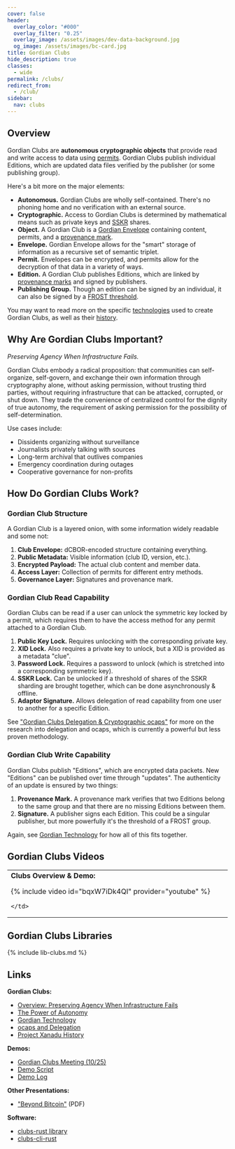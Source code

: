 ```yaml
---
cover: false
header:
  overlay_color: "#000"
  overlay_filter: "0.25"
  overlay_image: /assets/images/dev-data-background.jpg
  og_image: /assets/images/bc-card.jpg
title: Gordian Clubs
hide_description: true
classes:
  - wide
permalink: /clubs/
redirect_from:
  - /club/
sidebar:
  nav: clubs
---
```


## Overview

Gordian Clubs are **autonomous cryptographic objects** that provide read and write access to data using [permits](/envelope/features/#encryption-support).  Gordian Clubs publish individual Editions, which are updated data files verified by the publisher (or some publishing group).

Here's a bit more on the major elements:

* **Autonomous.** Gordian Clubs are wholly self-contained. There's no phoning home and no verification with an external source.
* **Cryptographic.** Access to Gordian Clubs is determined by mathematical means such as private keys and [SSKR](/sskr/) shares.
* **Object.** A Gordian Club is a [Gordian Envelope](/envelope/) containing content, permits, and a [provenance mark](/provemark/).
* **Envelope.** Gordian Envelope allows for the "smart" storage of information as a recursive set of semantic triplet.
* **Permit.** Envelopes can be encrypted, and permits allow for the decryption of that data in a variety of ways.
* **Edition.** A Gordian Club publishes Editions, which are linked by [provenance marks](/provemark/) and signed by publishers.
* **Publishing Group.** Though an edition can be signed by an individual, it can also be signed by a [FROST threshold](/frost/).

You may want to read more on the specific [technologies](/clubs/technology/) used to create Gordian Clubs, as well as their [history](/clubs/history/).
  
## Why Are Gordian Clubs Important?

_Preserving Agency When Infrastructure Fails._

Gordian Clubs embody a radical proposition: that communities can self-organize, self-govern, and exchange their own information through cryptography alone, without asking permission, without trusting third parties, without requiring infrastructure that can be attacked, corrupted, or shut down. They trade the convenience of centralized control for the dignity of true autonomy, the requirement of asking permission for the possibility of self-determination.

Use cases include:

* Dissidents organizing without surveillance
* Journalists privately talking with sources
* Long-term archival that outlives companies
* Emergency coordination during outages
* Cooperative governance for non-profits

## How Do Gordian Clubs Work?

### Gordian Club Structure

A Gordian Club is a layered onion, with some information widely readable and some not:

1. **Club Envelope:** dCBOR-encoded structure containing everything.
2. **Public Metadata:** Visible information (club ID, version, etc.).
3. **Encrypted Payload:** The actual club content and member data.
4. **Access Layer:** Collection of permits for different entry methods.
5. **Governance Layer:** Signatures and provenance mark.

### Gordian Club Read Capability

Gordian Clubs can be read if a user can unlock the symmetric key locked by a permit, which requires them to have the access method for any permit attached to a Gordian Club.

1. **Public Key Lock.** Requires unlocking with the corresponding private key.
2. **XID Lock.** Also requires a private key to unlock, but a XID is provided as a metadata "clue".
3. **Password Lock.** Requires a password to unlock (which is stretched into a corresponding symmetric key).
4. **SSKR Lock.** Can be unlocked if a threshold of shares of the SSKR sharding are brought together, which can be done asynchronously & offline.
5. **Adaptor Signature.** Allows delegation of read capability from one user to another for a specific Edition.

See ["Gordian Clubs Delegation & Cryptographic ocaps"](/clubs/ocaps/) for more on the research into delegation and ocaps, which is currently a powerful but less proven methodology.

### Gordian Club Write Capability

Gordian Clubs publish "Editions", which are encrypted data packets. New "Editions" can be published over time through "updates".
The authenticity of an update is ensured by two things:

1. **Provenance Mark.** A provenance mark verifies that two Editions belong to the same group and that there are no missing Editions between them.
2. **Signature.** A publisher signs each Edition. This could be a singular publisher, but more powerfully it's the threshold of a FROST group.

Again, see [Gordian Technology](/clubs/technology/) for how all of this fits together.

## Gordian Clubs Videos

<table width="100%">
  <tr>
    <td width="640px">
      <b>Clubs Overview & Demo:</b>

{% include video id="bqxW7iDk4QI" provider="youtube" %}

    </td>    
  </tr>
</table>  

## Gordian Clubs Libraries

{% include lib-clubs.md %}

## Links

**Gordian Clubs:**

* [Overview: Preserving Agency When Infrastructure Fails](https://www.blockchaincommons.com/musings/musings-clubs/)
* [The Power of Autonomy](/clubs/autonomy/)
* [Gordian Technology](/clubs/technology/)
* [ocaps and Delegation](/clubs/ocaps/)
* [Project Xanadu History](/clubs/history/)

**Demos:**

* [Gordian Clubs Meeting (10/25)](https://developer.blockchaincommons.com/meetings/2025-10-clubs/)
* [Demo Script](https://github.com/BlockchainCommons/clubs-cli-rust?tab=readme-ov-file#demonstration-script)
* [Demo Log](https://github.com/BlockchainCommons/clubs-cli-rust/blob/master/demo-log.md)

**Other Presentations:**

* ["Beyond Bitcoin"](https://developer.blockchaincommons.com/assets/pdfs/2025-10-tabconf-bb.pdf) (PDF)
  
**Software:**

* [clubs-rust library](https://github.com/BlockchainCommons/clubs-rust)
* [clubs-cli-rust](https://github.com/BlockchainCommons/clubs-cli-rust)
